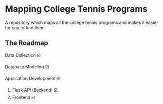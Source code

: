# Mapping College Tennis Programs
A repository which maps all the college tennis programs and makes it easier for you to find them.

## The Roadmap

Data Collection  ☑️ 

Database Modeling  ☑️ 

Application Development ☑️
  
  1. Flask API (Backend) ☑️
  2. Frontend ☑️
